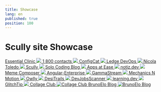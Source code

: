 ```yaml
---
title: Showcase
lang: en
published: true
position: 100
---
```


# Scully site Showcase

<div class="docs-showcase">

<a href="https://www.essentialclinic.ca/">
  Essential Clinic
  <img src="/assets/img/showcase/essentialclinic-01.jpg" />
</a>

<a href="https://www.1800contacts.com/">
  1 800 contacts
  <img src="/assets/img/showcase/1800contacts-01.jpg" />
</a>

<a href="https://configcat.com/">
  ConfigCat
  <img src="/assets/img/showcase/configcat-01.jpg" />
</a>

<a href="https://devops.phodal.com/home">
  Ledge DevOps
  <img src="/assets/img/showcase/ledgedevops-01.jpg" />
</a>

<a href="https://www.nicolatoledo.dev/">
  Nicola Toledo
  <img src="/assets/img/showcase/nicolatoledo-01.jpg" />
</a>

<a href="https://scully.io">
  Scully
  <img src="/assets/img/showcase/scully-01.jpg" />
</a>

<a href="https://solocoding.dev/">
  Solo Coding Blog
  <img src="/assets/img/showcase/solocoding-01.jpg" />
</a>

<a href="https://appsatease.com/">
  Apps at Ease
  <img src="/assets/img/showcase/appsatease-01.jpg" />
</a>

<a href="https://www.notiz.dev/">
  notiz.dev
  <img src="https://www.notiz.dev/assets/img/logo-text.svg" />
</a>

<a href="https://memecomposer.com/">
  Meme Composer
  <img src="https://memecomposer.com/en/assets/images/app-logo_no-text_150x150.png" />
</a>

<a href="https://angular-enterprise.com/">
  Angular-Enterprise
  <img src="/assets/img/showcase/angularenterprise-01.jpg" />
</a>

<a href="https://gamma.stream/">
  GammaStream
  <img src="/assets/img/showcase/gammastream-01.jpg" />
</a>

<a href="https://mechanicsnmotion.com/">
  Mechanics N Motion
  <img src="/assets/img/showcase/mnm-01.jpg" />
</a>

<a href="https://owlly.ch/">
  Owlly
  <img src="/assets/img/showcase/owlly-01.jpg" />
</a>

<a href="https://desitrails.com/">
  DesiTrails
  <img src="/assets/img/showcase/desitrails-01.jpg" />
</a>

<a href="https://www.devjobsscanner.com/">
  DevJobsScanner
  <img src="/assets/img/showcase/devjobsscanner-01.jpg" />
</a>

<a href="https://learning.dev/">
  learning.dev
  <img src="/assets/img/showcase/learning.dev-01.jpg" />
</a>  

<a href="https://glitchtip.com/">
  GlitchTip
  <img src="/assets/img/showcase/glitchtip-01.jpg" />
</a>

<a href="https://www.collage.club/">
  Collage Club
  <img src="/assets/img/showcase/collage-club.jpg" alt="Collage Club" />
</a>

<a href="https://www.brunoelo.com/">
  BrunoElo Blog
  <img src="/assets/img/showcase/brunoelo-blog.jpg" alt="BrunoElo Blog" />
</a>  
</div>
